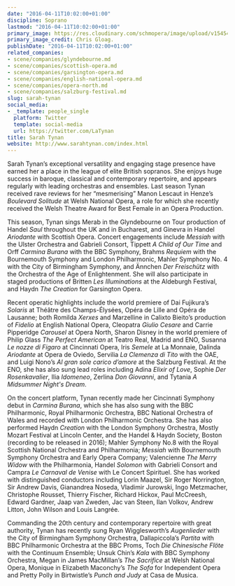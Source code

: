 ```yaml
---
date: "2016-04-11T10:02:00+01:00"
discipline: Soprano
lastmod: "2016-04-11T10:02:00+01:00"
primary_image: https://res.cloudinary.com/schmopera/image/upload/v1545409169/media/webhook-uploads/1460365200144/2016-04-11---Sarah-Tynan-1---credit-Chris-Gloag.jpg.jpg
primary_image_credit: Chris Gloag.
publishDate: "2016-04-11T10:02:00+01:00"
related_companies:
- scene/companies/glyndebourne.md
- scene/companies/scottish-opera.md
- scene/companies/garsington-opera.md
- scene/companies/english-national-opera.md
- scene/companies/opera-north.md
- scene/companies/salzburg-festival.md
slug: sarah-tynan
social_media:
- _template: people_single
  platform: Twitter
  template: social-media
  url: https://twitter.com/LaTynan
title: Sarah Tynan
website: http://www.sarahtynan.com/index.html
---
```


Sarah Tynan’s exceptional versatility and engaging stage presence have earned her a place in the league of elite British sopranos. She enjoys huge success in baroque, classical and contemporary repertoire, and appears regularly with leading orchestras and ensembles. Last season Tynan received rave reviews for her “mesmerising” Manon Lescaut in Henze’s *Boulevard Solitude* at Welsh National Opera, a role for which she recently received the Welsh Theatre Award for Best Female in an Opera Production.

This season, Tynan sings Merab in the Glyndebourne on Tour production of Handel *Saul* throughout the UK and in Bucharest, and Ginevra in Handel *Ariodante* with Scottish Opera. Concert engagements include *Messiah* with the Ulster Orchestra and Gabrieli Consort, Tippett *A Child of Our Time* and Orff *Carmina Burana* with the BBC Symphony, Brahms *Requiem* with the Bournemouth Symphony and London Philharmonic, Mahler Symphony No. 4 with the City of Birmingham Symphony, and Ännchen *Der Freischütz* with the Orchestra of the Age of Enlightenment. She will also participate in staged productions of Britten *Les Illuminations* at the Aldeburgh Festival, and Haydn *The Creation* for Garsington Opera.

Recent operatic highlights include the world premiere of Dai Fujikura’s *Solaris* at Théâtre des Champs-Élysées, Opéra de Lille and Opéra de Lausanne; both Romilda *Xerxes* and Marzelline in Calixto Bieito’s production of *Fidelio* at English National Opera, Cleopatra *Giulio Cesare* and Carrie Pipperidge *Carousel* at Opera North, Sharon Disney in the world premiere of Philip Glass *The Perfect American* at Teatro Real, Madrid and ENO, Susanna *Le nozze di Figaro* at Cincinnati Opera, Iris *Semele* at La Monnaie, Dalinda *Ariodante* at Opera de Oviedo, Servilia *La Clemenza di Tito* with the OAE, and Luigi Nono’s *Al gran sole carico d’amore* at the Salzburg Festival. At the ENO, she has also sung lead roles including Adina *Elixir of Love*, Sophie *Der Rosenkavalier*, Ilia *Idomeneo*, Zerlina *Don Giovanni*, and Tytania *A Midsummer Night's Dream*.

On the concert platform, Tynan recently made her Cincinnati Symphony debut in *Carmina Burana*, which she has also sung with the BBC Philharmonic, Royal Philharmonic Orchestra, BBC National Orchestra of Wales and recorded with London Philharmonic Orchestra. She has also performed Haydn *Creation* with the London Symphony Orchestra, Mostly Mozart Festival at Lincoln Center, and the Handel & Haydn Society, Boston (recording to be released in 2016); Mahler Symphony No.8 with the Royal Scottish National Orchestra and Philharmonia; *Messiah* with Bournemouth Symphony Orchestra and Early Opera Company; Valencienne *The Merry Widow* with the Philharmonia, Handel *Solomon* with Gabrieli Consort and Campra *Le Carnaval de Venise* with Le Concert Spirituel. She has worked with distinguished conductors including Lorin Maazel, Sir Roger Norrington, Sir Andrew Davis, Gianandrea Noseda, Vladimir Jurowski, Ingo Metzmacher, Christophe Rousset, Thierry Fischer, Richard Hickox, Paul McCreesh, Edward Gardner, Jaap van Zweden, Jac van Steen, Ilan Volkov, Andrew Litton, John Wilson and Louis Langrée.

Commanding the 20th century and contemporary repertoire with great authority, Tynan has recently sung Ryan Wigglesworth’s *Augenlieder* with the City of Birmingham Symphony Orchestra, Dallapiccola’s *Partita* with BBC Philharmonic Orchestra at the BBC Proms, Toch *Die Chinesische Flöte* with the Continuum Ensemble; Unsuk Chin’s *Kala* with BBC Symphony Orchestra, Megan in James MacMillan’s *The Sacrifice* at Welsh National Opera, Monique in Elizabeth Maconchy’s *The Sofa* for Independent Opera and Pretty Polly in Birtwistle’s *Punch and Judy* at Casa de Musica.
